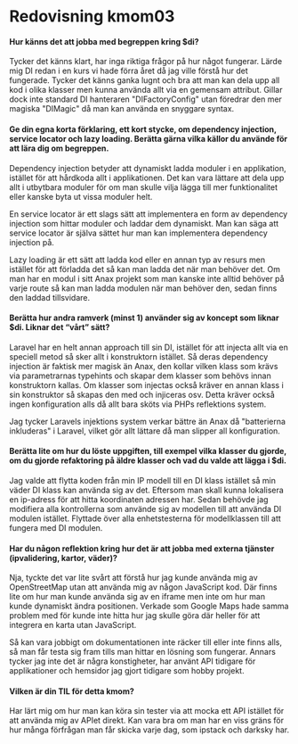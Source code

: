 Redovisning kmom03
=========================

#### Hur känns det att jobba med begreppen kring $di?

Tycker det känns klart, har inga riktiga frågor på hur något fungerar.
Lärde mig DI redan i en kurs vi hade förra året då jag ville förstå hur det fungerade.
Tycker det känns ganka lugnt och bra att man kan dela upp all kod i olika klasser men kunna använda allt via en gemensam attribut.
Gillar dock inte standard DI hanteraren "DIFactoryConfig" utan föredrar den mer magiska "DIMagic" då man kan använda en snyggare syntax.



#### Ge din egna korta förklaring, ett kort stycke, om dependency injection, service locator och lazy loading. Berätta gärna vilka källor du använde för att lära dig om begreppen.

Dependency injection betyder att dynamiskt ladda moduler i en applikation, istället för att hårdkoda allt i applikationen.
Det kan vara lättare att dela upp allt i utbytbara moduler för om man skulle vilja lägga till mer funktionalitet eller kanske byta ut vissa moduler helt.

En service locator är ett slags sätt att implementera en form av dependency injection som hittar moduler och laddar dem dynamiskt.
Man kan säga att service locator är själva sättet hur man kan implementera dependency injection på.

Lazy loading är ett sätt att ladda kod eller en annan typ av resurs men istället för att förladda det så kan man ladda det när man behöver det.
Om man har en modul i sitt Anax projekt som man kanske inte alltid behöver på varje route så kan man ladda modulen när man behöver den, sedan finns den laddad tillsvidare.



#### Berätta hur andra ramverk (minst 1) använder sig av koncept som liknar $di. Liknar det “vårt” sätt?

Laravel har en helt annan approach till sin DI, istället för att injecta allt via en speciell metod så sker allt i konstruktorn istället.
Så deras dependency injection är faktisk mer magisk än Anax, den kollar vilken klass som krävs via parametrarnas typehints och skapar dem klasser som behövs innan konstruktorn kallas.
Om klasser som injectas också kräver en annan klass i sin konstruktor så skapas den med och injiceras osv.
Detta kräver också ingen konfiguration alls då allt bara sköts via PHPs reflektions system.

Jag tycker Laravels injektions system verkar bättre än Anax då "batterierna inkluderas" i Laravel, vilket gör allt lättare då man slipper all konfiguration.



#### Berätta lite om hur du löste uppgiften, till exempel vilka klasser du gjorde, om du gjorde refaktoring på äldre klasser och vad du valde att lägga i $di.

Jag valde att flytta koden från min IP modell till en DI klass istället så min väder DI klass kan använda sig av det.
Eftersom man skall kunna lokalisera en ip-adress för att hitta koordinaten adressen har.
Sedan behövde jag modifiera alla kontrollerna som använde sig av modellen till att använda DI modulen istället.
Flyttade över alla enhetstesterna för modellklassen till att fungera med DI modulen.



#### Har du någon reflektion kring hur det är att jobba med externa tjänster (ipvalidering, kartor, väder)?

Nja, tyckte det var lite svårt att förstå hur jag kunde använda mig av OpenStreetMap utan att använda mig av någon JavaScript kod.
Där finns lite om hur man kunde använda sig av en iframe men inte om hur man kunde dynamiskt ändra positionen.
Verkade som Google Maps hade samma problem med för kunde inte hitta hur jag skulle göra där heller för att integrera en karta utan JavaScript.

Så kan vara jobbigt om dokumentationen inte räcker till eller inte finns alls, så man får testa sig fram tills man hittar en lösning som fungerar.
Annars tycker jag inte det är några konstigheter, har använt API tidigare för applikationer och hemsidor jag gjort tidigare som hobby projekt.



#### Vilken är din TIL för detta kmom?

Har lärt mig om hur man kan köra sin tester via att mocka ett API istället för att använda mig av APIet direkt.
Kan vara bra om man har en viss gräns för hur många förfrågan man får skicka varje dag, som ipstack och darksky har.
